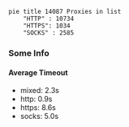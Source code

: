 
```mermaid
pie title 14087 Proxies in list
    "HTTP" : 10734
    "HTTPS": 1034
    "SOCKS" : 2585
```

### Some Info
#### Average Timeout

- mixed: 2.3s
- http: 0.9s
- https: 8.6s
- socks: 5.0s